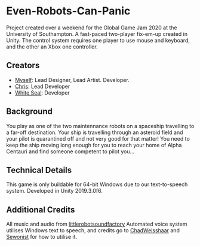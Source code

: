 # Even-Robots-Can-Panic
Project created over a weekend for the Global Game Jam 2020 at the University of Southampton. A fast-paced two-player fix-em-up created in Unity. The control system requires one player to use mouse and keyboard, and the other an Xbox one controller.

## Creators
* [Myself](https://github.com/camshepherd): Lead Designer, Lead Artist. Developer.
* [Chris](https://github.com/Chrriiisss): Lead Developer
* [White Seal](https://github.com/whiteseal97): Developer

## Background
You play as one of the two maintennance robots on a spaceship travelling to a far-off destination. Your ship is travelling through an asteroid field and your pilot is quarantined off and not very good for that matter! You need to keep the ship moving long enough for you to reach your home of Alpha Centauri and find someone competent to pilot you...

## Technical Details
This game is only buildable for 64-bit Windows due to our text-to-speech system. Developed in Unity 2019.3.0f6.

## Additional Credits
All music and audio from [littlerobotsoundfactory](https://freesound.org/people/LittleRobotSoundFactory/)
Automated voice system utilises Windows text to speech, and credits go to [ChadWeisshaar](https://chadweisshaar.com/blog/2015/07/02/microsoft-speech-for-unity/) and [Sewonist](https://github.com/sewonist/WindowsVoiceProject) for how to utilise it.
